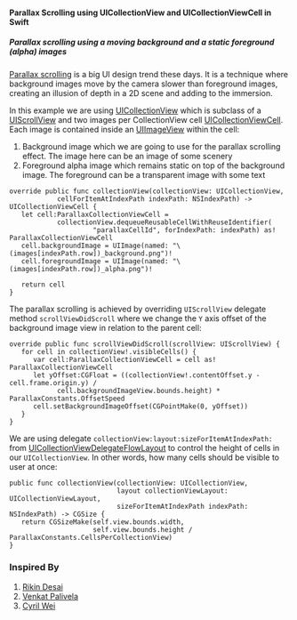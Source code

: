 #### Parallax Scrolling using UICollectionView and UICollectionViewCell in Swift
##### Parallax scrolling using a moving background and a static foreground (alpha) images

[Parallax scrolling](https://en.wikipedia.org/wiki/Parallax_scrolling) is a big UI design trend these days. It is a technique 
where background images move by the camera slower than foreground images, creating an illusion of depth in a 2D scene and 
adding to the immersion.

In this example we are using [UICollectionView](https://developer.apple.com/library/ios/documentation/UIKit/Reference/UICollectionView_class/index.html) which is subclass of a [UIScrollView](https://developer.apple.com/library/ios/documentation/UIKit/Reference/UIScrollView_Class/index.html) and two images per CollectionView cell [UICollectionViewCell](https://developer.apple.com/library/ios/documentation/UIKit/Reference/UICollectionViewCell_class/index.html). Each image
is contained inside an [UIImageView](https://developer.apple.com/library/ios/documentation/UIKit/Reference/UIImageView_Class/index.html) within the cell:

1. Background image which we are going to use for the parallax scrolling effect. The image here can be an image of some scenery
2. Foreground alpha image which remains static on top of the background image. The foreground can be a transparent image with some text 

```
override public func collectionView(collectionView: UICollectionView, 
            cellForItemAtIndexPath indexPath: NSIndexPath) -> UICollectionViewCell {
   let cell:ParallaxCollectionViewCell = 
            collectionView.dequeueReusableCellWithReuseIdentifier(
                     "parallaxCellId", forIndexPath: indexPath) as! ParallaxCollectionViewCell
   cell.backgroundImage = UIImage(named: "\(images[indexPath.row])_background.png")!
   cell.foregroundImage = UIImage(named: "\(images[indexPath.row])_alpha.png")!
        
   return cell
}
```

The parallax scrolling is achieved by overriding `UIScrollView` delegate method `scrollViewDidScroll` where we change
the `Y` axis offset of the background image view in relation to the parent cell:

```
override public func scrollViewDidScroll(scrollView: UIScrollView) {
   for cell in collectionView!.visibleCells() {
      var cell:ParallaxCollectionViewCell = cell as! ParallaxCollectionViewCell
      let yOffset:CGFloat = ((collectionView!.contentOffset.y - cell.frame.origin.y) / 
            cell.backgroundImageView.bounds.height) * ParallaxConstants.OffsetSpeed
      cell.setBackgroundImageOffset(CGPointMake(0, yOffset))
   }
}
```
We are using delegate `collectionView:layout:sizeForItemAtIndexPath:` from [UICollectionViewDelegateFlowLayout](https://developer.apple.com/library/ios/documentation/UIKit/Reference/UICollectionViewDelegateFlowLayout_protocol/index.html) to control the height of cells in our `UICollectionView`. In other words, 
how many cells should be visible to user at once:

```
public func collectionView(collectionView: UICollectionView, 
                           layout collectionViewLayout: UICollectionViewLayout, 
                           sizeForItemAtIndexPath indexPath: NSIndexPath) -> CGSize {
   return CGSizeMake(self.view.bounds.width, 
                     self.view.bounds.height / ParallaxConstants.CellsPerCollectionView)
}
```


### Inspired By

1. [Rikin Desai](https://ios8programminginswift.wordpress.com/2014/08/24/collection-view-with-parallax-scrolling/)
2. [Venkat Palivela](http://venkatpalivela.com/)
3. [Cyril Wei](https://cn.linkedin.com/pub/cyril-wei/52/22/a89)
